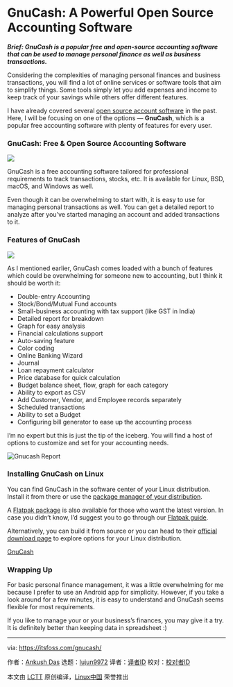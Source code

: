 [#]: collector: (lujun9972)
[#]: translator: (geekpi)
[#]: reviewer: ( )
[#]: publisher: ( )
[#]: url: ( )
[#]: subject: (GnuCash: A Powerful Open Source Accounting Software)
[#]: via: (https://itsfoss.com/gnucash/)
[#]: author: (Ankush Das https://itsfoss.com/author/ankush/)

GnuCash: A Powerful Open Source Accounting Software
======

_**Brief: GnuCash is a popular free and open-source accounting software that can be used to manage personal finance as well as business transactions.**_

Considering the complexities of managing personal finances and business transactions, you will find a lot of online services or software tools that aim to simplify things. Some tools simply let you add expenses and income to keep track of your savings while others offer different features.

I have already covered several [open source account software][1] in the past. Here, I will be focusing on one of the options — **GnuCash**, which is a popular free accounting software with plenty of features for every user.

### GnuCash: Free &amp; Open Source Accounting Software

![][2]

GnuCash is a free accounting software tailored for professional requirements to track transactions, stocks, etc. It is available for Linux, BSD, macOS, and Windows as well.

Even though it can be overwhelming to start with, it is easy to use for managing personal transactions as well. You can get a detailed report to analyze after you’ve started managing an account and added transactions to it.

### Features of GnuCash

![][3]

As I mentioned earlier, GnuCash comes loaded with a bunch of features which could be overwhelming for someone new to accounting, but I think it should be worth it:

  * Double-entry Accounting
  * Stock/Bond/Mutual Fund accounts
  * Small-business accounting with tax support (like GST in India)
  * Detailed report for breakdown
  * Graph for easy analysis
  * Financial calculations support
  * Auto-saving feature
  * Color coding
  * Online Banking Wizard
  * Journal
  * Loan repayment calculator
  * Price database for quick calculation
  * Budget balance sheet, flow, graph for each category
  * Ability to export as CSV
  * Add Customer, Vendor, and Employee records separately
  * Scheduled transactions
  * Ability to set a Budget
  * Configuring bill generator to ease up the accounting process



I’m no expert but this is just the tip of the iceberg. You will find a host of options to customize and set for your accounting needs.

![Gnucash Report][4]

### Installing GnuCash on Linux

You can find GnuCash in the software center of your Linux distribution. Install it from there or use the [package manager of your distribution][5].

A [Flatpak package][6] is also available for those who want the latest version. In case you didn’t know, I’d suggest you to go through our [Flatpak guide][7].

Alternatively, you can build it from source or you can head to their [official download page][8] to explore options for your Linux distribution.

[GnuCash][9]

### Wrapping Up

For basic personal finance management, it was a little overwhelming for me because I prefer to use an Android app for simplicity. However, if you take a look around for a few minutes, it is easy to understand and GnuCash seems flexible for most requirements.

If you like to manage your or your business’s finances, you may give it a try. It is definitely better than keeping data in spreadsheet :)

--------------------------------------------------------------------------------

via: https://itsfoss.com/gnucash/

作者：[Ankush Das][a]
选题：[lujun9972][b]
译者：[译者ID](https://github.com/译者ID)
校对：[校对者ID](https://github.com/校对者ID)

本文由 [LCTT](https://github.com/LCTT/TranslateProject) 原创编译，[Linux中国](https://linux.cn/) 荣誉推出

[a]: https://itsfoss.com/author/ankush/
[b]: https://github.com/lujun9972
[1]: https://itsfoss.com/open-source-accounting-software/
[2]: https://i0.wp.com/itsfoss.com/wp-content/uploads/2020/11/gnucash.jpg?resize=800%2C633&ssl=1
[3]: https://i2.wp.com/itsfoss.com/wp-content/uploads/2020/11/gnucash-screenshot.jpg?resize=800%2C636&ssl=1
[4]: https://i1.wp.com/itsfoss.com/wp-content/uploads/2020/11/gnucash-report.jpg?resize=800%2C638&ssl=1
[5]: https://itsfoss.com/package-manager/
[6]: https://flathub.org/apps/details/org.gnucash.GnuCash
[7]: https://itsfoss.com/flatpak-guide/
[8]: https://www.gnucash.org/download.phtml#distribution
[9]: https://www.gnucash.org
